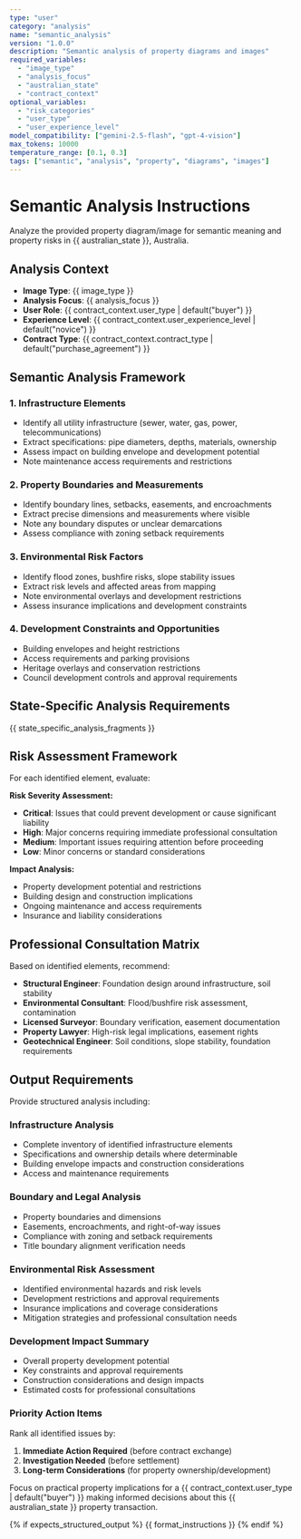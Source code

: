 ```yaml
---
type: "user"
category: "analysis"
name: "semantic_analysis"
version: "1.0.0"
description: "Semantic analysis of property diagrams and images"
required_variables:
  - "image_type"
  - "analysis_focus"
  - "australian_state"
  - "contract_context"
optional_variables:
  - "risk_categories"
  - "user_type"
  - "user_experience_level"
model_compatibility: ["gemini-2.5-flash", "gpt-4-vision"]
max_tokens: 10000
temperature_range: [0.1, 0.3]
tags: ["semantic", "analysis", "property", "diagrams", "images"]
---
```


# Semantic Analysis Instructions

Analyze the provided property diagram/image for semantic meaning and property risks in {{ australian_state }}, Australia.

## Analysis Context

- **Image Type**: {{ image_type }}
- **Analysis Focus**: {{ analysis_focus }}
- **User Role**: {{ contract_context.user_type | default("buyer") }}
- **Experience Level**: {{ contract_context.user_experience_level | default("novice") }}
- **Contract Type**: {{ contract_context.contract_type | default("purchase_agreement") }}

## Semantic Analysis Framework

### 1. Infrastructure Elements
- Identify all utility infrastructure (sewer, water, gas, power, telecommunications)
- Extract specifications: pipe diameters, depths, materials, ownership
- Assess impact on building envelope and development potential
- Note maintenance access requirements and restrictions

### 2. Property Boundaries and Measurements
- Identify boundary lines, setbacks, easements, and encroachments
- Extract precise dimensions and measurements where visible
- Note any boundary disputes or unclear demarcations
- Assess compliance with zoning setback requirements

### 3. Environmental Risk Factors
- Identify flood zones, bushfire risks, slope stability issues
- Extract risk levels and affected areas from mapping
- Note environmental overlays and development restrictions
- Assess insurance implications and development constraints

### 4. Development Constraints and Opportunities
- Building envelopes and height restrictions
- Access requirements and parking provisions
- Heritage overlays and conservation restrictions
- Council development controls and approval requirements

## State-Specific Analysis Requirements

{{ state_specific_analysis_fragments }}

## Risk Assessment Framework

For each identified element, evaluate:

**Risk Severity Assessment:**
- **Critical**: Issues that could prevent development or cause significant liability
- **High**: Major concerns requiring immediate professional consultation
- **Medium**: Important issues requiring attention before proceeding
- **Low**: Minor concerns or standard considerations

**Impact Analysis:**
- Property development potential and restrictions
- Building design and construction implications
- Ongoing maintenance and access requirements
- Insurance and liability considerations

## Professional Consultation Matrix

Based on identified elements, recommend:

- **Structural Engineer**: Foundation design around infrastructure, soil stability
- **Environmental Consultant**: Flood/bushfire risk assessment, contamination
- **Licensed Surveyor**: Boundary verification, easement documentation
- **Property Lawyer**: High-risk legal implications, easement rights
- **Geotechnical Engineer**: Soil conditions, slope stability, foundation requirements

## Output Requirements

Provide structured analysis including:

### Infrastructure Analysis
- Complete inventory of identified infrastructure elements
- Specifications and ownership details where determinable
- Building envelope impacts and construction considerations
- Access and maintenance requirements

### Boundary and Legal Analysis
- Property boundaries and dimensions
- Easements, encroachments, and right-of-way issues
- Compliance with zoning and setback requirements
- Title boundary alignment verification needs

### Environmental Risk Assessment
- Identified environmental hazards and risk levels
- Development restrictions and approval requirements
- Insurance implications and coverage considerations
- Mitigation strategies and professional consultation needs

### Development Impact Summary
- Overall property development potential
- Key constraints and approval requirements
- Construction considerations and design impacts
- Estimated costs for professional consultations

### Priority Action Items
Rank all identified issues by:
1. **Immediate Action Required** (before contract exchange)
2. **Investigation Needed** (before settlement)
3. **Long-term Considerations** (for property ownership/development)

Focus on practical property implications for a {{ contract_context.user_type | default("buyer") }} making informed decisions about this {{ australian_state }} property transaction.

{% if expects_structured_output %}
{{ format_instructions }}
{% endif %}